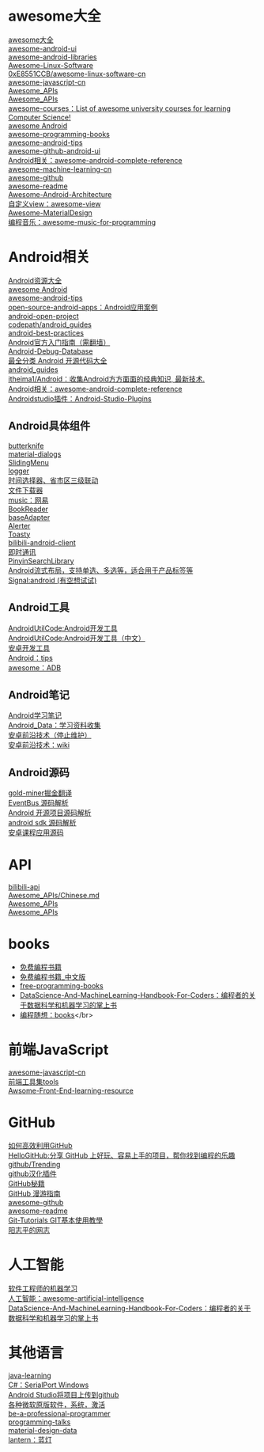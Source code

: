 # awesome大全<br>
[awesome大全](https://github.com/sindresorhus/awesome)</br>
[awesome-android-ui](https://github.com/wasabeef/awesome-android-ui)</br>
[awesome-android-libraries](https://github.com/wasabeef/awesome-android-libraries)</br>
[Awesome-Linux-Software](https://github.com/LewisVo/Awesome-Linux-Software)</br>
[0xE8551CCB/awesome-linux-software-cn](https://github.com/0xE8551CCB/awesome-linux-software-cn)</br>
[awesome-javascript-cn](https://github.com/jobbole/awesome-javascript-cn#api)</br>
[Awesome_APIs](https://github.com/TonnyL/Awesome_APIs/blob/master/Chinese.md#%E5%A4%A9%E6%B0%94)</br>
[Awesome_APIs](https://github.com/TonnyL/Awesome_APIs)</br>
[awesome-courses：List of awesome university courses for learning Computer Science!](https://github.com/prakhar1989/awesome-courses)</br>
[awesome Android](https://snowdream86.gitbooks.io/awesome-android/content/)</br>
[awesome-programming-books](https://github.com/jobbole/awesome-programming-books)</br>
[awesome-android-tips](https://github.com/jiang111/awesome-android-tips)</br>
[awesome-github-android-ui](https://github.com/opendigg/awesome-github-android-ui#%E7%94%A8%E6%88%B7%E5%BC%95%E5%AF%BC)</br>
[Android相关：awesome-android-complete-reference](https://github.com/amitshekhariitbhu/awesome-android-complete-reference)</br>
[awesome-machine-learning-cn](https://github.com/jobbole/awesome-machine-learning-cn)</br>
[awesome-github](https://github.com/AntBranch/awesome-github)</br>
[awesome-readme](https://github.com/matiassingers/awesome-readme)</br>
[Awesome-Android-Architecture](https://github.com/Juude/Awesome-Android-Architecture)</br>
[自定义view：awesome-view](https://github.com/xinghongfei/awesome-view)</br>
[Awesome-MaterialDesign](https://github.com/lightSky/Awesome-MaterialDesign)</br>
[编程音乐：awesome-music-for-programming](https://github.com/Yaoshicn/awesome-music-for-programming)</br>
# Android相关<br>
[Android资源大全](https://github.com/jobbole/awesome-android-cn)</br>
[awesome Android](https://snowdream86.gitbooks.io/awesome-android/content/)</br>
[awesome-android-tips](https://github.com/jiang111/awesome-android-tips)</br>
[open-source-android-apps：Android应用案例](https://github.com/pcqpcq/open-source-android-apps)</br>
[android-open-project](https://github.com/Trinea/android-open-project)</br>
[codepath/android_guides](https://github.com/codepath/android_guides/pulls)</br>
[android-best-practices](https://github.com/futurice/android-best-practices)</br>
[Android官方入门指南（需翻墙）](https://developer.android.com/training/index.html)</br>
[Android-Debug-Database](https://github.com/amitshekhariitbhu/Android-Debug-Database)</br>
[最全分类 Android 开源代码大全](https://github.com/XXApple/AndroidLibs)</br>
[android_guides](https://github.com/codepath/android_guides)</br>
[itheima1/Android：收集Android方方面面的经典知识, 最新技术.](https://github.com/itheima1/Android)</br>
[Android相关：awesome-android-complete-reference](https://github.com/amitshekhariitbhu/awesome-android-complete-reference)</br>
[Androidstudio插件：Android-Studio-Plugins](https://github.com/balsikandar/Android-Studio-Plugins)</br>

## Android具体组件
[butterknife](https://github.com/JakeWharton/butterknife)</br>
[material-dialogs](https://github.com/afollestad/material-dialogs)</br>
[SlidingMenu](https://github.com/jfeinstein10/SlidingMenu)</br>
[logger](https://github.com/orhanobut/logger)</br>
[时间选择器、省市区三级联动](https://github.com/Bigkoo/Android-PickerView)</br>
[文件下载器](https://github.com/lingochamp/FileDownloader)</br>
[music：网易](https://github.com/aa112901/remusic)</br>
[BookReader](https://github.com/JustWayward/BookReader)</br>
[baseAdapter](https://github.com/hongyangAndroid/baseAdapter)</br>
[Alerter](https://github.com/Tapadoo/Alerter)</br>
[Toasty](https://github.com/GrenderG/Toasty)</br>
[bilibili-android-client](https://github.com/HotBitmapGG/bilibili-android-client)</br>
[即时通讯](https://github.com/uncleleonfan/FanChat)</br>
[PinyinSearchLibrary](https://github.com/handsomezhou/PinyinSearchLibrary)</br>
[Android流式布局，支持单选、多选等，适合用于产品标签等](https://github.com/hongyangAndroid/FlowLayout)</br>
[Signal:android (有空想试试)](https://github.com/WhisperSystems/Signal-Android)</br>

## Android工具
[AndroidUtilCode:Android开发工具](https://github.com/Blankj/AndroidUtilCode)</br>
[AndroidUtilCode:Android开发工具（中文）](https://github.com/Blankj/AndroidUtilCode/blob/master/README-CN.md)</br>
[安卓开发工具](https://github.com/inferjay/AndroidDevTools)</br>
[Android：tips](https://github.com/tangqi92/Android-Tips)</br>
[awesome：ADB](https://github.com/mzlogin/awesome-adb)</br>

## Android笔记
[Android学习笔记](https://github.com/francistao/LearningNotes)</br>
[Android_Data：学习资料收集](https://github.com/Freelander/Android_Data)</br>
[安卓前沿技术（停止维护）](https://github.com/hehonghui/android-tech-frontier)</br>
[安卓前沿技术：wiki](https://github.com/hehonghui/android-tech-frontier/wiki)</br>

## Android源码
[gold-miner掘金翻译](https://github.com/xitu/gold-miner)</br>
[EventBus 源码解析](http://p.codekk.com/blogs/detail/54cfab086c4761e5001b2538)</br>
[Android 开源项目源码解析](https://github.com/android-cn/android-open-project-analysis)</br>
[android sdk 源码解析](https://github.com/LittleFriendsGroup/AndroidSdkSourceAnalysis)</br>
[安卓课程应用源码](https://github.com/aporter/coursera-android)</br>
  
# API<br>
[bilibili-api](https://github.com/Vespa314/bilibili-api/blob/master/api.md)</br>
[Awesome_APIs/Chinese.md](https://github.com/TonnyL/Awesome_APIs/blob/master/Chinese.md#%E7%94%B5%E5%95%86)</br>
[Awesome_APIs](https://github.com/TonnyL/Awesome_APIs/blob/master/Chinese.md#%E5%A4%A9%E6%B0%94)</br>
[Awesome_APIs](https://github.com/TonnyL/Awesome_APIs)</br>
# books<br>
* [免费编程书籍](https://github.com/EbookFoundation/free-programming-books)</br>
* [免费编程书籍_中文版](https://github.com/justjavac/free-programming-books-zh_CN)</br>
* [free-programming-books](https://github.com/EbookFoundation/free-programming-books)</br>
* [DataScience-And-MachineLearning-Handbook-For-Coders：编程者的关于数据科学和机器学习的掌上书](https://github.com/wxyyxc1992/DataScience-And-MachineLearning-Handbook-For-Coders/blob/master/DataScienceAI-Reference.md#introduction-&-overview%E5%85%A5%E9%97%A8%E4%B8%8E%E6%A6%82%E8%A7%88)</br>
* [编程随想：books](https://github.com/programthink/books#1312_)</br>
# 前端JavaScript<br>
[awesome-javascript-cn](https://github.com/jobbole/awesome-javascript-cn#api)</br>
[前端工具集tools](https://github.com/nieweidong/fetool#other)</br>
[Awsome-Front-End-learning-resource](https://github.com/helloqingfeng/Awsome-Front-End-learning-resource)</br>
# GitHub
[如何高效利用GitHub](http://www.yangzhiping.com/tech/github.html)</br>
[HelloGitHub:分享 GitHub 上好玩、容易上手的项目，帮你找到编程的乐趣](https://github.com/521xueweihan/HelloGitHub)</br>
[github/Trending](https://github.com/trending)</br>
[github汉化插件](https://github.com/52cik/github-hans)</br>
[GitHub秘籍](https://github.com/tiimgreen/github-cheat-sheet/blob/master/README.zh-cn.md)</br>
[GitHub 漫游指南](https://github.com/phodal/github-roam)</br>
[awesome-github](https://github.com/AntBranch/awesome-github)</br>
[awesome-readme](https://github.com/matiassingers/awesome-readme)</br>
[Git-Tutorials GIT基本使用教學](https://github.com/twtrubiks/Git-Tutorials)</br>
[阳志平的网志](http://www.yangzhiping.com/)</br>
# 人工智能
[软件工程师的机器学习](https://github.com/ZuzooVn/machine-learning-for-software-engineers/blob/master/README-zh-CN.md)</br>
[人工智能：awesome-artificial-intelligence](https://github.com/owainlewis/awesome-artificial-intelligence)</br>
[DataScience-And-MachineLearning-Handbook-For-Coders：编程者的关于数据科学和机器学习的掌上书](https://github.com/wxyyxc1992/DataScience-And-MachineLearning-Handbook-For-Coders/blob/master/DataScienceAI-Reference.md#introduction-&-overview%E5%85%A5%E9%97%A8%E4%B8%8E%E6%A6%82%E8%A7%88)</br>
# 其他语言
[java-learning](https://github.com/brianway/java-learning)</br>
[C#：SerialPort Windows](https://github.com/TonySudo/SerialPortW)</br>
[Android Studio将项目上传到github](http://blog.csdn.net/mingtianguohou100/article/details/54708078)</br>
[各种微软原版软件，系统，激活](https://github.com/Helpsoftware/Microsoft)</br>
[be-a-professional-programmer](https://github.com/haohao123456/be-a-professional-programmer)</br>
[programming-talks](https://github.com/hellerve/programming-talks)</br>
[material-design-data](https://github.com/Luosunce/material-design-data)</br>
[lantern：蓝灯](https://github.com/getlantern/lantern)</br>
[]()</br>
[]()</br>
[]()</br>
[]()</br>
[]()</br>
[]()</br>
[]()</br>
